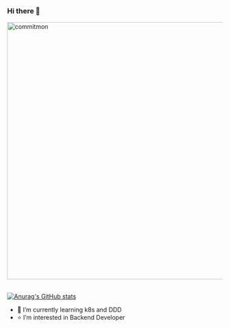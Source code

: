### Hi there 👋
<a href="https://github.com/doongjun/commitmon">
  <img alt="commitmon" src="https://commitmon.me/adventure?username=doongjun&theme=desert" width="600px" />
</a>
<br />
<br />

[![Anurag's GitHub stats](https://github-readme-stats.vercel.app/api?username=doongjun&show_icons=true&include_all_commits=true&theme=gruvbox)](https://github.com/anuraghazra/github-readme-stats)
- 🌱 I’m currently learning k8s and DDD
- ⭐ I’m interested in Backend Developer
